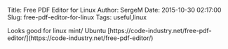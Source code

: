 Title: Free PDF Editor for Linux
Author: SergeM
Date: 2015-10-30 02:17:00
Slug: free-pdf-editor-for-linux
Tags: useful,linux

<div dir="ltr" style="text-align: left;" trbidi="on">Looks good for linux mint/ Ubuntu
[https://code-industry.net/free-pdf-editor/](https://code-industry.net/free-pdf-editor/)

</div>